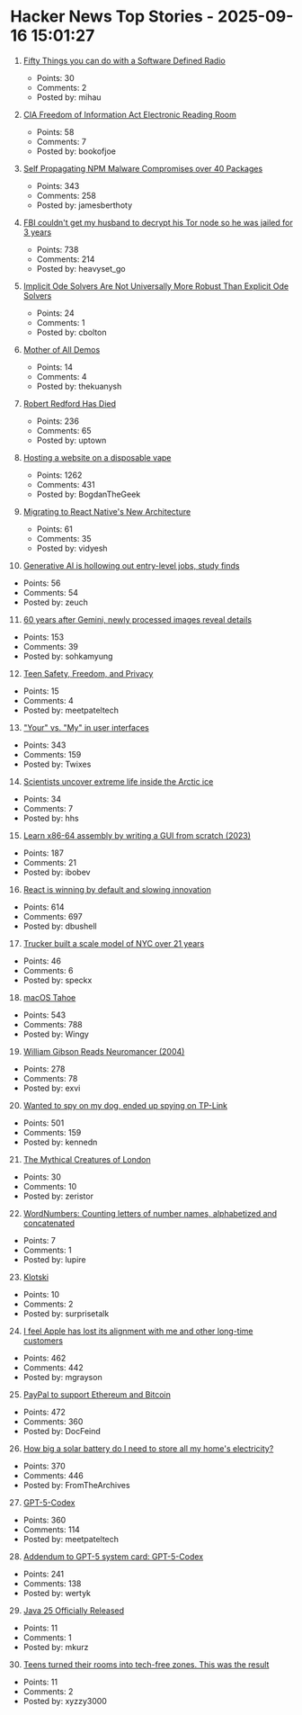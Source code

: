 # Hacker News Top Stories - 2025-09-16 15:01:27

1. [Fifty Things you can do with a Software Defined Radio](https://blinry.org/50-things-with-sdr/)
   - Points: 30
   - Comments: 2
   - Posted by: mihau

2. [CIA Freedom of Information Act Electronic Reading Room](https://www.cia.gov/readingroom)
   - Points: 58
   - Comments: 7
   - Posted by: bookofjoe

3. [Self Propagating NPM Malware Compromises over 40 Packages](https://www.stepsecurity.io/blog/ctrl-tinycolor-and-40-npm-packages-compromised)
   - Points: 343
   - Comments: 258
   - Posted by: jamesberthoty

4. [FBI couldn't get my husband to decrypt his Tor node so he was jailed for 3 years](https://old.reddit.com/r/TOR/comments/1ni5drm/the_fbi_couldnt_get_my_husband_to_decrypt_his_tor/)
   - Points: 738
   - Comments: 214
   - Posted by: heavyset_go

5. [Implicit Ode Solvers Are Not Universally More Robust Than Explicit Ode Solvers](https://www.stochasticlifestyle.com/implicit-ode-solvers-are-not-universally-more-robust-than-explicit-ode-solvers-or-why-no-ode-solver-is-best/)
   - Points: 24
   - Comments: 1
   - Posted by: cbolton

6. [Mother of All Demos](https://wordspike.com/s/5ip0xneiTsc)
   - Points: 14
   - Comments: 4
   - Posted by: thekuanysh

7. [Robert Redford Has Died](https://www.nytimes.com/2025/09/16/movies/robert-redford-dead.html)
   - Points: 236
   - Comments: 65
   - Posted by: uptown

8. [Hosting a website on a disposable vape](https://bogdanthegeek.github.io/blog/projects/vapeserver/)
   - Points: 1262
   - Comments: 431
   - Posted by: BogdanTheGeek

9. [Migrating to React Native's New Architecture](https://shopify.engineering/react-native-new-architecture)
   - Points: 61
   - Comments: 35
   - Posted by: vidyesh

10. [Generative AI is hollowing out entry-level jobs, study finds](https://papers.ssrn.com/sol3/papers.cfm?abstract_id=5425555)
   - Points: 56
   - Comments: 54
   - Posted by: zeuch

11. [60 years after Gemini, newly processed images reveal details](https://arstechnica.com/space/2025/09/60-years-after-gemini-newly-processed-images-reveal-incredible-details/)
   - Points: 153
   - Comments: 39
   - Posted by: sohkamyung

12. [Teen Safety, Freedom, and Privacy](https://openai.com/index/teen-safety-freedom-and-privacy)
   - Points: 15
   - Comments: 4
   - Posted by: meetpateltech

13. ["Your" vs. "My" in user interfaces](https://adamsilver.io/blog/your-vs-my-in-user-interfaces/)
   - Points: 343
   - Comments: 159
   - Posted by: Twixes

14. [Scientists uncover extreme life inside the Arctic ice](https://news.stanford.edu/stories/2025/09/extreme-life-arctic-ice-diatoms-ecological-discovery)
   - Points: 34
   - Comments: 7
   - Posted by: hhs

15. [Learn x86-64 assembly by writing a GUI from scratch (2023)](https://gaultier.github.io/blog/x11_x64.html)
   - Points: 187
   - Comments: 21
   - Posted by: ibobev

16. [React is winning by default and slowing innovation](https://www.lorenstew.art/blog/react-won-by-default/)
   - Points: 614
   - Comments: 697
   - Posted by: dbushell

17. [Trucker built a scale model of NYC over 21 years](https://gothamist.com/arts-entertainment/this-trucker-built-a-scale-model-of-nyc-over-21-years-its-drawing-museums-attention)
   - Points: 46
   - Comments: 6
   - Posted by: speckx

18. [macOS Tahoe](https://www.apple.com/os/macos/)
   - Points: 543
   - Comments: 788
   - Posted by: Wingy

19. [William Gibson Reads Neuromancer (2004)](http://bearcave.com/bookrev/neuromancer/neuromancer_audio.html)
   - Points: 278
   - Comments: 78
   - Posted by: exvi

20. [Wanted to spy on my dog, ended up spying on TP-Link](https://kennedn.com/blog/posts/tapo/)
   - Points: 501
   - Comments: 159
   - Posted by: kennedn

21. [The Mythical Creatures of London](https://londonist.com/london/history/the-mythical-creatures-of-london)
   - Points: 30
   - Comments: 10
   - Posted by: zeristor

22. [WordNumbers: Counting letters of number names, alphabetized and concatenated](http://conway.rutgers.edu/~ccshan/wiki/blog/posts/WordNumbers1/)
   - Points: 7
   - Comments: 1
   - Posted by: lupire

23. [Klotski](https://2swap.github.io/Klotski-Webpage/)
   - Points: 10
   - Comments: 2
   - Posted by: surprisetalk

24. [I feel Apple has lost its alignment with me and other long-time customers](https://morrick.me/archives/10137)
   - Points: 462
   - Comments: 442
   - Posted by: mgrayson

25. [PayPal to support Ethereum and Bitcoin](https://newsroom.paypal-corp.com/2025-09-15-PayPal-Ushers-in-a-New-Era-of-Peer-to-Peer-Payments,-Reimagining-How-Money-Moves-to-Anyone,-Anywhere)
   - Points: 472
   - Comments: 360
   - Posted by: DocFeind

26. [How big a solar battery do I need to store all my home's electricity?](https://shkspr.mobi/blog/2025/09/how-big-a-solar-battery-do-i-need-to-store-all-my-homes-electricity/)
   - Points: 370
   - Comments: 446
   - Posted by: FromTheArchives

27. [GPT-5-Codex](https://openai.com/index/introducing-upgrades-to-codex/)
   - Points: 360
   - Comments: 114
   - Posted by: meetpateltech

28. [Addendum to GPT-5 system card: GPT-5-Codex](https://openai.com/index/gpt-5-system-card-addendum-gpt-5-codex/)
   - Points: 241
   - Comments: 138
   - Posted by: wertyk

29. [Java 25 Officially Released](https://mail.openjdk.org/pipermail/announce/2025-September/000360.html)
   - Points: 11
   - Comments: 1
   - Posted by: mkurz

30. [Teens turned their rooms into tech-free zones. This was the result](https://www.bbc.co.uk/news/articles/c1lelqg0jy3o)
   - Points: 11
   - Comments: 2
   - Posted by: xyzzy3000


